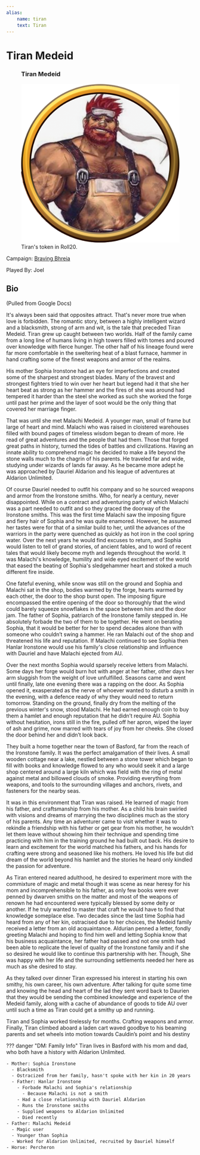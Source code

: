 ```yaml
---
alias:
    name: tiran
    text: Tiran
---
```

# Tiran Medeid

<figure class="infobox right">
  <h3>Tiran Medeid</h3>
  <img src="/assets/images/tiran.png" />
  <figcaption>
    Tiran's token in Roll20.
  </figcaption>
</figure>

Campaign: [Braving Bhreia](../braving-bhreia.md)

Played By: Joel

## Bio

(Pulled from Google Docs)

It's always been said that opposites attract. That's never more true when love is forbidden. The romantic story, between a highly intelligent wizard and a blacksmith, strong of arm and wit, is the tale that preceded Tiran Medeid. Tiran grew up caught between two worlds. Half of the family came from a long line of humans living in high towers filled with tomes and poured over knowledge with fierce hunger. The other half of his lineage found were far more comfortable in the sweltering heat of a blast furnace, hammer in hand crafting some of the finest weapons and armor of the realms.

His mother Sophia Ironstone had an eye for imperfections and created some of the sharpest and strongest blades. Many of the bravest and strongest fighters tried to win over her heart but legend had it that she her heart beat as strong as her hammer and the fires of she was around had tempered it harder than the steel she worked as such she worked the forge until past her prime and the layer of soot would be the only thing that covered her marriage finger.

That was until she met Malachi Medeid. A younger man, small of frame but large of heart and mind. Malachi who was raised in cloistered warehouses filled with bound pages of timeless wisdom began to dream of more. He read of great adventures and the people that had them. Those that forged great paths in history, turned the tides of battles and civilizations. Having an innate ability to comprehend magic he decided to make a life beyond the stone walls much to the chagrin of his parents. He traveled far and wide, studying under wizards of lands far away. As he became more adept he was approached by Dauriel Aldarion and his league of adventures at Aldarion Unlimited.

Of course Dauriel needed to outfit his company and so he sourced weapons and armor from the Ironstone smiths. Who, for nearly a century, never disappointed. While on a contract and adventuring party of which Malachi was a part needed to outfit and so they graced the doorway of the Ironstone smiths. This was the first time Malachi saw the imposing figure and fiery hair of Sophia and he was quite enamored. However, he assumed her tastes were for that of a similar build to her, until the advances of the warriors in the party were quenched as quickly as hot iron in the cool spring water. Over the next years he would find excuses to return, and Sophia would listen to tell of grand stories, of ancient fables, and to word of recent tales that would likely become myth and legends throughout the world. It was Malachi's knowledge, humility and wide eyed excitement of the world that eased the beating of Sophia's sledgehammer heart and stoked a much different fire inside.

One fateful evening, while snow was still on the ground and Sophia and Malachi sat in the shop, bodies warmed by the forge, hearts warmed by each other, the door to the shop burst open. The imposing figure encompassed the entire opening of the door so thoroughly that the wind could barely squeeze snowflakes in the space between him and the door jam. The father of Sophia, patriarch of the Ironstone family stepped in. He absolutely forbade the two of them to be together. He went on berating Sophia, that it would be better for her to spend decades alone than with someone who couldn’t swing a hammer. He ran Malachi out of the shop and threatened his life and reputation. If Malachi continued to see Sophia then Hanlar Ironstone would use his family's close relationship and influence with Dauriel and have Malachi ejected from AU.

Over the next months Sophia would sparsely receive letters from Malachi. Some days her forge would burn hot with anger at her father, other days her arm sluggish from the weight of love unfulfilled. Seasons came and went until finally, late one evening there was a rapping on the door. As Sophia opened it, exasperated as the nerve of whoever wanted to disturb a smith in the evening, with a defence ready of why they would need to return tomorrow. Standing on the ground, finally dry from the melting of the previous winter's snow, stood Malachi. He had earned enough coin to buy them a hamlet and enough reputation that he didn’t require AU. Sophia without hesitation, irons still in the fire, pulled off her apron, wiped the layer of ash and grime, now marred with tears of joy from her cheeks. She closed the door behind her and didn’t look back.

They built a home together near the town of Basford, far from the reach of the Ironstone family. It was the perfect amalgamation of their lives. A small wooden cottage near a lake, nestled between a stone tower which began to fill with books and knowledge flowed to any who would seek it and a large shop centered around a large kiln which was field with the ring of metal against metal and billowed clouds of smoke. Providing everything from weapons, and tools to the surrounding villages and anchors, rivets, and fasteners for the nearby seas.

It was in this environment that Tiran was raised. He learned of magic from his father, and craftsmanship from his mother. As a child his brain swirled with visions and dreams of marrying the two disciplines much as the story of his parents. Any time an adventurer came to visit whether it was to rekindle a friendship with his father or get gear from his mother, he wouldn’t let them leave without showing him their technique and spending time practicing with him in the training ground he had built out back. His desire to learn and excitement for the world matched his fathers, and his hands for crafting were strong and seasoned like his mothers. He loved his life but did dream of the world beyond his hamlet and the stories he heard only kindled the passion for adventure.

As Tiran entered neared adulthood, he desired to experiment more with the commixture of magic and metal though it was scene as near heresy for his mom and incomprehensible to his father, as only few books were ever penned by dwarven smiths on the matter and most of the weapons of renown he had encountered were typically blessed by some deity or another. If he truly wanted to master that craft he would have to find that knowledge someplace else. Two decades since the last time Sophia had heard from any of her kin, ostracised due to her choices, the Medeid family received a letter from an old acquaintance.  Aldurian penned a letter, fondly greeting Malachi and hoping to find him well and letting Sophia know that his business acquaintance, her father had passed and not one smith had been able to replicate the level of quality of the Ironstone family and if she so desired he would like to continue this partnership with her. Though, She was happy with her life and the surrounding settlements needed her here as much as she desired to stay.

As they talked over dinner Tiran expressed his interest in starting his own smithy, his own career, his own adventure. After talking for quite some time and knowing the head and heart of the lad they sent word back to Daurien that they would be sending the combined knowledge and experience of the Medeid family, along with a cache of abundance of goods to tide AU over until such a time as Tiran could get a smithy up and running.

Tiran and Sophia worked tirelessly for months. Crafting weapons and armor. Finally, Tiran climbed aboard a laden cart waved goodbye to his beaming parents and set wheels into motion towards Cauldin’s point and his destiny

??? danger "DM: Family Info"
    Tiran lives in Basford with his mom and dad, who both have a history with Aldarion Unlimited.

    - Mother: Sophia Ironstone
      - Blacksmith
      - Ostracized from her family, hasn't spoke with her kin in 20 years
      - Father: Hanlar Ironstone
        - Forbade Malachi and Sophia's relationship
          - Because Malachi is not a smith
        - Had a close relationship with Dauriel Aldarion
        - Runs the Ironstone smiths
        - Supplied weapons to Aldarion Unlimited
        - Died recently
    - Father: Malachi Medeid
      - Magic user
      - Younger than Sophia
      - Worked for Aldarion Unlimited, recruited by Dauriel himself
    - Horse: Percheron
